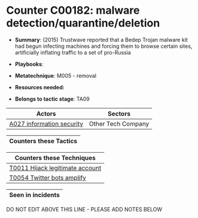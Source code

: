 # Counter C00182: malware detection/quarantine/deletion

* **Summary**: (2015) Trustwave reported that a Bedep Trojan malware kit had begun infecting machines and forcing them to browse certain sites, artificially inflating traffic to a set of pro-Russia

* **Playbooks**: 

* **Metatechnique**: M005 - removal

* **Resources needed:** 

* **Belongs to tactic stage**: TA09


| Actors | Sectors |
| ------ | ------- |
| [A027 information security](../actors/A027.md) | Other Tech Company |



| Counters these Tactics |
| ---------------------- |



| Counters these Techniques |
| ------------------------- |
| [T0011 Hijack legitimate account](../techniques/T0011.md) |
| [T0054 Twitter bots amplify](../techniques/T0054.md) |



| Seen in incidents |
| ----------------- |


DO NOT EDIT ABOVE THIS LINE - PLEASE ADD NOTES BELOW